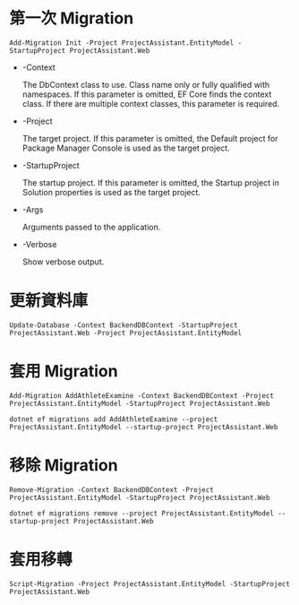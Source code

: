 # 第一次 Migration 

```
Add-Migration Init -Project ProjectAssistant.EntityModel -StartupProject ProjectAssistant.Web 
```

* -Context <String>	

  The DbContext class to use. Class name only or fully qualified with namespaces. If this parameter is omitted, EF Core finds the context class. If there are multiple context classes, this parameter is required.
* -Project <String>	

  The target project. If this parameter is omitted, the Default project for Package Manager Console is used as the target project.
* -StartupProject <String>	

  The startup project. If this parameter is omitted, the Startup project in Solution properties is used as the target project.
* -Args <String>	

  Arguments passed to the application.
* -Verbose	

  Show verbose output.

# 更新資料庫

```
Update-Database -Context BackendDBContext -StartupProject ProjectAssistant.Web -Project ProjectAssistant.EntityModel
```

# 套用 Migration 

```
Add-Migration AddAthleteExamine -Context BackendDBContext -Project ProjectAssistant.EntityModel -StartupProject ProjectAssistant.Web
```

```
dotnet ef migrations add AddAthleteExamine --project ProjectAssistant.EntityModel --startup-project ProjectAssistant.Web
```


# 移除 Migration

```
Remove-Migration -Context BackendDBContext -Project ProjectAssistant.EntityModel -StartupProject ProjectAssistant.Web
```

```
dotnet ef migrations remove --project ProjectAssistant.EntityModel --startup-project ProjectAssistant.Web
```

# 套用移轉

```
Script-Migration -Project ProjectAssistant.EntityModel -StartupProject ProjectAssistant.Web
```


